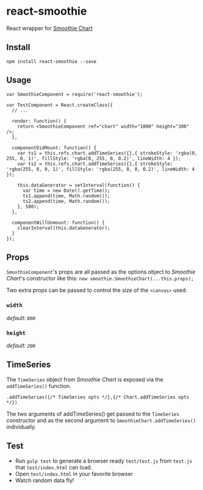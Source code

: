 # react-smoothie

React wrapper for [Smoothie Chart](http://smoothiecharts.org/)

## Install

```
npm install react-smoothie --save
```

## Usage

```
var SmoothieComponent = require('react-smoothie');

var TestComponent = React.createClass({
  // ...

  render: function() {
    return <SmoothieComponent ref="chart" width="1000" height="300" />;
  },

  componentDidMount: function() {
    var ts1 = this.refs.chart.addTimeSeries({},{ strokeStyle: 'rgba(0, 255, 0, 1)', fillStyle: 'rgba(0, 255, 0, 0.2)', lineWidth: 4 });
    var ts2 = this.refs.chart.addTimeSeries({},{ strokeStyle: 'rgba(255, 0, 0, 1)', fillStyle: 'rgba(255, 0, 0, 0.2)', lineWidth: 4 });

    this.dataGenerator = setInterval(function() {
      var time = new Date().getTime();
      ts1.append(time, Math.random());
      ts2.append(time, Math.random());
    }, 500);
  },

  componentWillUnmount: function() {
    clearInterval(this.dataGenerator);
  }
});
```

## Props

`SmoothieComponent`'s props are all passed as the options object to _Smoothie Chart_'s constructor like this: `new smoothie.SmoothieChart(...this.props);`

Two extra props can be passed to control the size of the `<canvas>` used:

### `width`

*default: `800`*

### `height`

*default: `200`*

## TimeSeries

The `TimeSeries` object from _Smoothie Chart_ is exposed via the `addTimeSeries()` function.

`.addTimeSeries({/* TimeSeries opts */},{/* Chart.addTimeSeries opts */})`

The two arguments of addTimeSeries() get passed to the `TimeSeries` constructor and as the second argument to `SmoothieChart.addTimeSeries()` individually.

## Test

 - Run `gulp test` to generate a browser ready `test/test.js` from `test.js` that `test/index.html` can load.
 - Open `test/index.html` in your favorite browser
 - Watch random data fly!
